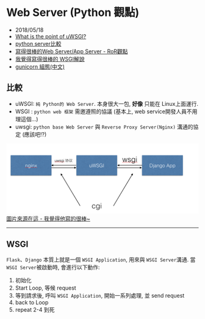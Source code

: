 # Web Server (Python 觀點)
- 2018/05/18
- [What is the point of uWSGI?
](https://stackoverflow.com/questions/38601440/what-is-the-point-of-uwsgi?utm_medium=organic&utm_source=google_rich_qa&utm_campaign=google_rich_qa)
- [python server比較](https://www.digitalocean.com/community/tutorials/django-server-comparison-the-development-server-mod_wsgi-uwsgi-and-gunicorn)
- [寫得很棒的Web Server/App Server - RoR觀點](https://github.com/evenchange4/blog/blob/master/source/_posts/Ruby/2013-07-04-server.md)
- [我覺得寫得很棒的 WSGI解說](https://github.com/uranusjr/django-tutorial-for-programmers/blob/1.8/02-how-does-django-work.md)
- [gunicorn 組態(中文)](https://tw.saowen.com/a/c85254c32f134b6654a89b72971d5d5ace28d99d63c29f134639d5010141bd4e)


## 比較 
- uWSGI: `純 Python的 Web Server`. 本身很大一包, **好像** 只能在 Linux上面運行.
- WSGI : `python web 框架` 需邀遵照的協議 (基本上, web service開發人員不用理這個...)
- uwsgi: `python base Web Server` 與 `Reverse Proxy Server(Nginx)` 溝通的協定 (應該吧!?)

![比較表](../../img/wsgi.jpg)
[圖片來源在這 - 我覺得他寫的很棒~](https://www.rapospectre.com/blog/31)

---------------------------
## WSGI

`Flask`、`Django` 本質上就是一個 `WSGI Application`, 用來與 `WSGI Server`溝通. 當`WSGI Server`被啟動時, 會進行以下動作:

1. 初始化
2. Start Loop, 等候 request
3. 等到請求後, 呼叫 `WSGI Application`, 開始一系列處理, 並 send request
4. back to Loop
5. repeat 2-4 到死

